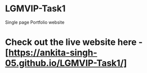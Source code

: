 # LGMVIP-Task1
Single page Portfolio website

# Check out the live website here - [https://ankita-singh-05.github.io/LGMVIP-Task1/]
